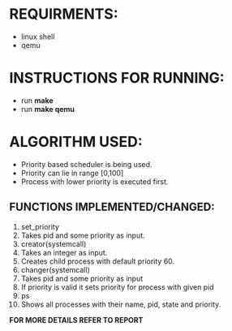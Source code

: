 REQUIRMENTS:
============

+ linux shell
+ qemu

INSTRUCTIONS FOR RUNNING:
=========================

+ run **make**
+ run **make qemu**

ALGORITHM USED:
===============

+ Priority based scheduler is being used.
+ Priority can lie in range [0,100]
+ Process with lower priority is executed first.

FUNCTIONS IMPLEMENTED/CHANGED:
------------------------------

1. set_priority
  1. Takes pid and some priority as input.
2. creator(systemcall)
  1. Takes an integer as input.
  2. Creates child process with default priority 60.
3. changer(systemcall)
  1. Takes pid and some priority as input
  2. If priority is valid it sets priority for process with given pid
4. ps
  1. Shows all processes with their name, pid, state and priority.

**FOR MORE DETAILS REFER TO REPORT**
